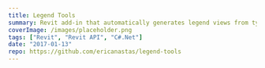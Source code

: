 ```yaml
---
title: Legend Tools
summary: Revit add-in that automatically generates legend views from types in the active model
coverImage: /images/placeholder.png
tags: ["Revit", "Revit API", "C#.Net"]
date: "2017-01-13"
repo: https://github.com/ericanastas/legend-tools
---
```

